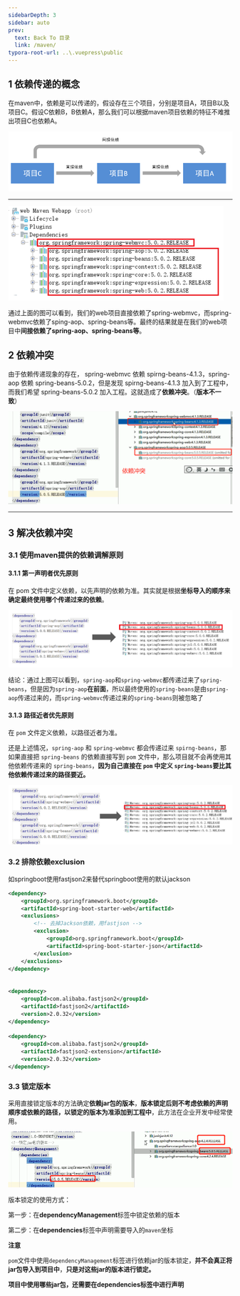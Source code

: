 ```yaml
---
sidebarDepth: 3
sidebar: auto
prev:
  text: Back To 目录
  link: /maven/
typora-root-url: ..\.vuepress\public
---
```


## 1 依赖传递的概念

在maven中，依赖是可以传递的，假设存在三个项目，分别是项目A，项目B以及项目C。假设C依赖B，B依赖A，那么我们可以根据maven项目依赖的特征不难推出项目C也依赖A。



<img src="/images/maven/image-20201230111430629.png" alt="image-20201230111430629" />

----------



![image-20201230111504532](/images/maven/image-20201230111504532.png)

通过上面的图可以看到，我们的web项目直接依赖了spring-webmvc，而spring-webmvc依赖了sping-aop、spring-beans等。最终的结果就是在我们的web项目中**间接依赖了spring-aop、spring-beans等**。





## 2 依赖冲突

由于依赖传递现象的存在， spring-webmvc 依赖 spirng-beans-4.1.3，spring-aop 依赖 spring-beans-5.0.2，但是发现 spirng-beans-4.1.3 加入到了工程中，而我们希望 spring-beans-5.0.2 加入工程。这就造成了**依赖冲突**。（**版本不一致**）



<img src="/images/maven/image-20201230112414629.png" alt="image-20201230112414629"  />





----------

## 3 **解决依赖冲突**

### 3.1 使用maven提供的依赖调解原则 

#### 3.1.1 第一声明者优先原则

在 pom 文件中定义依赖，以先声明的依赖为准。其实就是根据**坐标导入的顺序来确定最终使用哪个传递过来的依赖**。

<img src="/images/maven/image-20201230113349263.png" alt="image-20201230113349263" />



结论：通过上图可以看到，`spring-aop`和`spring-webmvc`都传递过来了`spring-beans`，但是因为`spring-aop`**在前面**，所以最终使用的`spring-beans`是由`spring-aop`传递过来的，而`spring-webmvc`传递过来的`spring-beans`则被忽略了



#### 3.1.3 路径近者优先原则

在 `pom` 文件定义依赖，以路径近者为准。

还是上述情况，`spring-aop` 和 `spring-webmvc` 都会传递过来 `spirng-beans`，那如果直接把 `spring-beans` 的依赖直接写到 `pom` 文件中，那么项目就不会再使用其他依赖传递来的 `spring-beans`，**因为自己直接在 `pom` 中定义 `spring-beans`要比其他依赖传递过来的路径要近。**



<img src="/images/maven/image-20201230114454873.png" alt="image-20201230114454873"  />



### **3.2 排除依赖**exclusion

如springboot使用fastjson2来替代springboot使用的默认jackson

```xml
<dependency>
    <groupId>org.springframework.boot</groupId>
    <artifactId>spring-boot-starter-web</artifactId>
    <exclusions>
        <!-- 去掉Jackson依赖，用fastjson -->
        <exclusion>
            <groupId>org.springframework.boot</groupId>
            <artifactId>spring-boot-starter-json</artifactId>
        </exclusion>
    </exclusions>
</dependency>


<dependency>
    <groupId>com.alibaba.fastjson2</groupId>
    <artifactId>fastjson2</artifactId>
    <version>2.0.32</version>
</dependency>

<dependency>
    <groupId>com.alibaba.fastjson2</groupId>
    <artifactId>fastjson2-extension</artifactId>
    <version>2.0.32</version>
</dependency>

```



### 3.3 锁定版本 



采用直接锁定版本的方法确定**依赖jar包的版本**，**版本锁定后则不考虑依赖的声明顺序或依赖的路径，以锁定的版本为准添加到工程中**，此方法在企业开发中经常使用。



<img src="/images/maven/image-20201230115359657.png" alt="image-20201230115359657"/>



版本锁定的使用方式：

第一步：在**dependencyManagement**标签中锁定依赖的版本

第二步：在**dependencies**标签中声明需要导入的`maven`坐标

**注意**

`pom`文件中使用`dependencyManagement`标签进行依赖jar的版本锁定，**并不会真正将jar包导入到项目中**，**只是对这些jar的版本进行锁定。**

**项目中使用哪些jar包，还需要在dependencies标签中进行声明**


